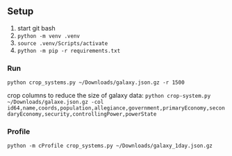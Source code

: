 ## Setup
1. start git bash 
1. `python -m venv .venv`
1. `source .venv/Scripts/activate`
1. `python -m pip -r requirements.txt`


### Run 

`python crop_systems.py ~/Downloads/galaxy.json.gz -r 1500`

crop columns to reduce the size of galaxy data: 
`python crop-system.py ~/Downloads/galaxe.json.gz -col id64,name,coords,population,allegiance,government,primaryEconomy,secondaryEconomy,security,controllingPower,powerState`

### Profile 

`python -m cProfile crop_systems.py ~/Downloads/galaxy_1day.json.gz`
